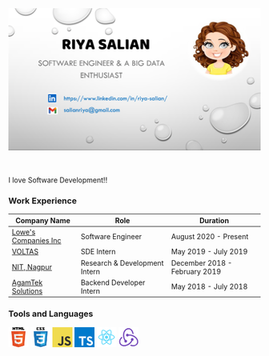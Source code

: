 <div align="center">
  <img src="./header.png">
</div>
</br></br>
<div>
  <p>I love Software Development!!</p>
</div>
<div>
  <h3>Work Experience</h3>
  
  | Company Name   	| Role               	| Duration                     	|
|----------------	|--------------------	|------------------------------	|
| [Lowe's Companies Inc](https://www.lowes.com/)       	| Software Engineer         	| August 2020 - Present    	|
| [VOLTAS](https://www.myvoltas.com/)       	| SDE Intern         	| May 2019 - July 2019    	|
| [NIT, Nagpur](https://vnit.ac.in/)    	| Research & Development Intern 	| December 2018 - February 2019 	|
| [AgamTek Solutions](https://www.agamtek.com/) 	| Backend Developer Intern 	| May 2018 - July 2018     	|
</div>
<div>
  <h3>Tools and Languages</h3>
  <img height="40" src="https://raw.githubusercontent.com/github/explore/80688e429a7d4ef2fca1e82350fe8e3517d3494d/topics/html/html.png">
  <img height="40" src="https://raw.githubusercontent.com/github/explore/80688e429a7d4ef2fca1e82350fe8e3517d3494d/topics/css/css.png">
  <img height="40" src="https://raw.githubusercontent.com/github/explore/80688e429a7d4ef2fca1e82350fe8e3517d3494d/topics/javascript/javascript.png">
  <img height="40" src="https://raw.githubusercontent.com/github/explore/80688e429a7d4ef2fca1e82350fe8e3517d3494d/topics/typescript/typescript.png">
  <img height="40" src="https://raw.githubusercontent.com/github/explore/80688e429a7d4ef2fca1e82350fe8e3517d3494d/topics/react/react.png">
  <img height="40" src="https://raw.githubusercontent.com/github/explore/80688e429a7d4ef2fca1e82350fe8e3517d3494d/topics/redux/redux.png">
</div>
<!-- </br>
<div>
  <h3>Productivity hack 👇</h3>
  [![GitHub Streak](https://github-readme-streak-stats.herokuapp.com?user=riyasavant&theme=dark&hide_border=true)](https://git.io/streak-stats)
</div> -->
